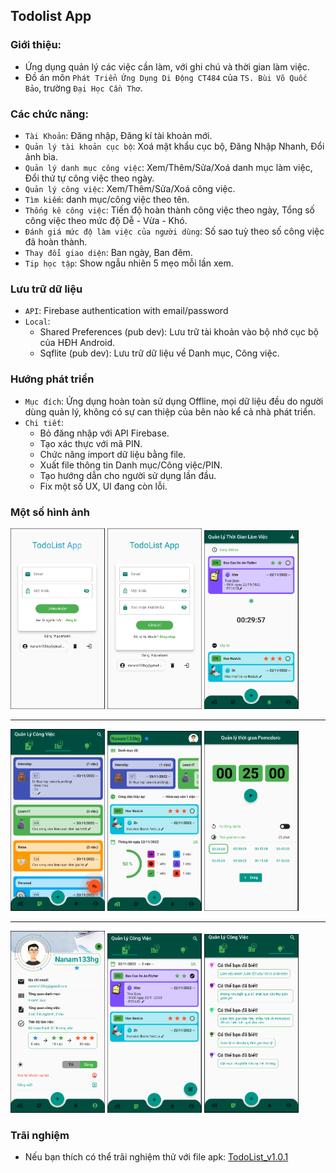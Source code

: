 ## Todolist App

### Giới thiệu:

- Ứng dụng quản lý các việc cần làm, với ghi chú và thời gian làm việc.
- Đồ án môn `Phát Triển Ứng Dụng Di Động CT484` của `TS. Bùi Võ Quốc Bảo`, trường `Đại Học Cần Thơ`.

### Các chức năng:

- `Tài Khoản`: Đăng nhập, Đăng kí tài khoản mới.
- `Quản lý tài khoản cục bộ`: Xoá mật khẩu cục bộ, Đăng Nhập Nhanh, Đổi ảnh bìa.
- `Quản lý danh mục công việc`: Xem/Thêm/Sửa/Xoá danh mục làm việc, Đổi thứ tự công việc theo ngày.
- `Quản lý công việc`: Xem/Thêm/Sửa/Xoá công việc.
- `Tìm kiếm`: danh mục/công việc theo tên.
- `Thống kê công việc`: Tiến độ hoàn thành công việc theo ngày, Tổng số công việc theo mức độ Dễ - Vừa - Khó.
- `Đánh giá mức độ làm việc của người dùng`: Số sao tuỳ theo số công việc đã hoàn thành.
- `Thay đổi giao diện`: Ban ngày, Ban đêm.
- `Tip học tập`: Show ngẫu nhiên 5 mẹo mỗi lần xem.

### Lưu trữ dữ liệu

- `API`: Firebase authentication with email/password
- `Local`:
  - Shared Preferences (pub dev): Lưu trữ tài khoản vào bộ nhớ cục bộ của HĐH Android.
  - Sqflite (pub dev): Lưu trữ dữ liệu về Danh mục, Công việc.

### Hướng phát triển

- `Mục đích`: Ứng dụng hoàn toàn sử dụng Offline, mọi dữ liệu đều do người dùng quản lý, không có sự can thiệp của bên nào kể cả nhà phát triển.
- `Chi tiết`:
  - Bỏ đăng nhập với API Firebase.
  - Tạo xác thực với mã PIN.
  - Chức năng import dữ liệu bằng file.
  - Xuất file thông tin Danh mục/Công việc/PIN.
  - Tạo hướng dẫn cho người sử dụng lần đầu.
  - Fix một số UX, UI đang còn lỗi.

### Một số hình ảnh

<div display="flex">
  <img width='30%' display="inline-block" height='auto' src='./readme_images/login_screen.PNG'/>
  <img width='30%' display="inline-block" height='auto' src='./readme_images/register_screen.PNG'/>
  <img width='30%' display="inline-block" height='auto' src='./readme_images/alarm_screen.PNG'/>
</div>

---

<div display="flex">
  <img width='30%' display="inline-block" height='auto' src='./readme_images/category_screen.PNG'/>
  <img width='30%' display="inline-block" height='auto' src='./readme_images/home_screen.PNG'/>
  <img width='30%' display="inline-block" height='auto' src='./readme_images/pomodoro_screen.PNG'/>
</div>

---

<div display="flex">
  <img width='30%' display="inline-block" height='auto' src='./readme_images/profile_screen.PNG'/>
  <img width='30%' display="inline-block" height='auto' src='./readme_images/task_screen.PNG'/>
  <img width='30%' display="inline-block" height='auto' src='./readme_images/tip_screen.PNG'/>
</div>

### Trãi nghiệm

- Nếu bạn thích có thể trãi nghiệm thử với file apk: <a href="./readme_images/app-release.apk" download>TodoList_v1.0.1</a>
